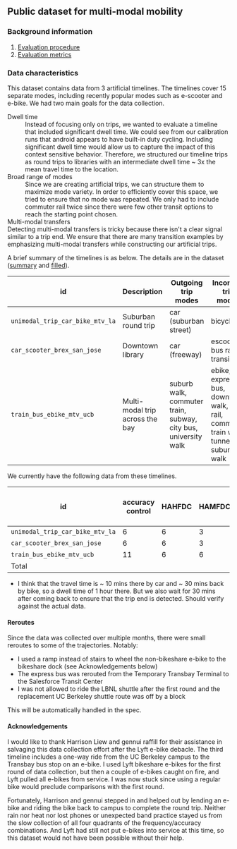 ## Public dataset for multi-modal mobility

### Background information
1. [Evaluation procedure](em-eval-procedure/procedure.md)
1. [Evaluation metrics](em-eval-metrics/metrics.md)

### Data characteristics
This dataset contains data from 3 artificial timelines. The timelines cover 15 separate modes, including recently popular
modes such as e-scooter and e-bike. We had two main goals for the data collection.

<dl>
  <dt>Dwell time</dt>
  <dd>Instead of focusing only on trips, we wanted to evaluate a timeline that included significant dwell time. We could see from our calibration runs that android appears to have built-in duty cycling. Including significant dwell time would allow us to capture the impact of this context sensitive behavior. Therefore, we structured our timeline trips as round trips to libraries with an intermediate dwell time ~ 3x the mean travel time to the location.</dd>
  <dt>Broad range of modes</dt>
  <dd>Since we are creating artificial trips, we can structure them to maximize mode variety. In order to efficiently cover this space, we tried to ensure that no mode was repeated. We only had to include commuter rail twice since there were few other transit options to reach the starting point chosen.
  <dt>Multi-modal transfers</dt> Detecting multi-modal transfers is tricky because there isn't a clear signal similar to a trip end. We ensure that there are many transition examples by emphasizing multi-modal transfers while constructing our artificial trips.</dd>
</dl>

A brief summary of the timelines is as below. The details are in the dataset ([summary](https://github.com/e-mission/e-mission-eval-public-data/tree/master/spec_creation/final_sfbayarea) and [filled](https://github.com/e-mission/e-mission-eval-public-data/tree/master/spec_creation/final_sfbayarea_filled)).

|id | Description | Outgoing trip modes | Incoming trip modes | Travel time | Dwell time | Overall time |
|---|-------------|---------------------|---------------------|-------------|------------|--------------|
| `unimodal_trip_car_bike_mtv_la` | Suburban round trip | car (suburban street) | bicycle | 40 mins | 1.5 hr | 2 hrs |
| `car_scooter_brex_san_jose` | Downtown library | car (freeway) | escooter, bus rapid transit | 3 hrs | 3 hrs | 6 hrs |
| `train_bus_ebike_mtv_ucb` | Multi-modal trip across the bay | suburb walk, commuter train, subway, city bus, university walk | ebike, express bus, downtown walk, light rail, commuter train with tunnels, suburb walk | 6 hrs | 6 hrs | 12 hrs |

We currently have the following data from these timelines.

| id | accuracy control | HAHFDC | HAMFDC | MAHFDC | MAMFDC | total runs | travel hrs | travel hrs for android + iOS | total hrs | total hrs for android + iOS | 
|---|------------------|--------|--------|--------|--------|------------|-----------|------------|----------|---------|
| `unimodal_trip_car_bike_mtv_la` | 6 | 6 | 3 | 3 | 0      | 18         | ~ 12      | ~ 24       | 36  | 72  |
| `car_scooter_brex_san_jose`     | 6 | 6 | 3 | 3 | 0      | 18         | 36        | 64         | 108 | 216 |
| `train_bus_ebike_mtv_ucb`       | 11| 6 | 6 | 5 | 5      | 33         | 72        | 144        | 396 | 792 |
| Total                           |   |   |   |   |        |            |           | 232        |     | **1080** |

* I think that the travel time is ~ 10 mins there by car and ~ 30 mins back by bike, so a dwell time of 1 hour there. But we also wait for 30 mins after coming back to ensure that the trip end is detected. Should verify against the actual data.

#### Reroutes
Since the data was collected over multiple months, there were small reroutes to some of the trajectories. Notably:
- I used a ramp instead of stairs to wheel the non-bikeshare e-bike to the bikeshare dock (see Acknowledgements below)
- The express bus was rerouted from the Temporary Transbay Terminal to the Salesforce Transit Center
- I was not allowed to ride the LBNL shuttle after the first round and the replacement UC Berkeley shuttle route was off by a block

This will be automatically handled in the spec.

#### Acknowledgements
I would like to thank Harrison Liew and gennui raffill for their assistance in salvaging this data collection effort after the Lyft e-bike debacle. The third timeline includes a one-way ride from the UC Berkeley campus to the Transbay bus stop on an e-bike. I used Lyft bikeshare e-bikes for the first round of data collection, but then a couple of e-bikes caught on fire, and Lyft pulled all e-bikes from service. I was now stuck since using a regular bike would preclude comparisons with the first round.

Fortunately, Harrison and gennui stepped in and helped out by lending an e-bike and riding the bike back to campus to complete the round trip.  Neither rain nor heat nor lost phones or unexpected band practice stayed us from the slow collection of all four quadrants of the frequency/accuracy combinations. And Lyft had still not put e-bikes into service at this time, so this dataset would not have been possible without their help.
